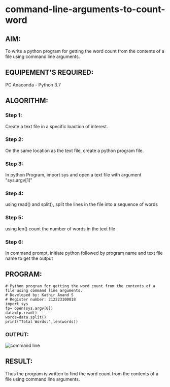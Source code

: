 # command-line-arguments-to-count-word
## AIM:
To write a python program for getting the word count from the contents of a file using command line arguments.
## EQUIPEMENT'S REQUIRED: 
PC
Anaconda - Python 3.7
## ALGORITHM: 

### Step 1:
Create a text file in a specific loaction of interest.

### Step 2:
On the same location as the text file, create a python program file.

### Step 3:
In python Program, import sys and open a text file with argument "sys.argv[1]"

### Step 4:
using read() and split(), split the lines in the file into a sequence of words

### Step 5:
using len() count the number of words in the text file

### Step 6:
In command prompt, initiate python followed by program name and text file name to get the output

## PROGRAM:
```
# Python program for getting the word count from the contents of a file using command line arguments.
# Developed by: Kathir Anand S
# Register number: 212223100018
import sys
fp= open(sys.argv[0])
data=fp.read()
words=data.split()
print("Total Words:",len(words))
```
### OUTPUT:
![command line](https://github.com/Skathiranand/command-line-arguments-to-count-word/assets/147141136/780e8f44-c27a-4025-acc4-b8da6a54408e)

## RESULT:
Thus the program is written to find the word count from the contents of a file using command line arguments.
